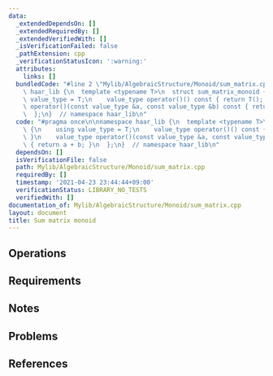 ```yaml
---
data:
  _extendedDependsOn: []
  _extendedRequiredBy: []
  _extendedVerifiedWith: []
  _isVerificationFailed: false
  _pathExtension: cpp
  _verificationStatusIcon: ':warning:'
  attributes:
    links: []
  bundledCode: "#line 2 \"Mylib/AlgebraicStructure/Monoid/sum_matrix.cpp\"\n\nnamespace\
    \ haar_lib {\n  template <typename T>\n  struct sum_matrix_monoid {\n    using\
    \ value_type = T;\n    value_type operator()() const { return T(); }\n    value_type\
    \ operator()(const value_type &a, const value_type &b) const { return a + b; }\n\
    \  };\n}  // namespace haar_lib\n"
  code: "#pragma once\n\nnamespace haar_lib {\n  template <typename T>\n  struct sum_matrix_monoid\
    \ {\n    using value_type = T;\n    value_type operator()() const { return T();\
    \ }\n    value_type operator()(const value_type &a, const value_type &b) const\
    \ { return a + b; }\n  };\n}  // namespace haar_lib\n"
  dependsOn: []
  isVerificationFile: false
  path: Mylib/AlgebraicStructure/Monoid/sum_matrix.cpp
  requiredBy: []
  timestamp: '2021-04-23 23:44:44+09:00'
  verificationStatus: LIBRARY_NO_TESTS
  verifiedWith: []
documentation_of: Mylib/AlgebraicStructure/Monoid/sum_matrix.cpp
layout: document
title: Sum matrix monoid
---
```


## Operations

## Requirements

## Notes

## Problems

## References
